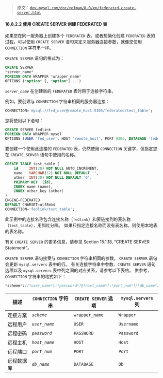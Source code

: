 > 原文：[`dev.mysql.com/doc/refman/8.0/en/federated-create-server.html`](https://dev.mysql.com/doc/refman/8.0/en/federated-create-server.html)

#### 18.8.2.2 使用 CREATE SERVER 创建 FEDERATED 表

如果您在同一服务器上创建多个 `FEDERATED` 表，或者想简化创建 `FEDERATED` 表的过程，可以使用 `CREATE SERVER` 语句来定义服务器连接参数，就像您使用 `CONNECTION` 字符串一样。

`CREATE SERVER` 语句的格式为：

```sql
CREATE SERVER
*server_name*
FOREIGN DATA WRAPPER *wrapper_name*
OPTIONS (*option* [, *option*] ...)
```

*`server_name`* 在创建新的 `FEDERATED` 表时用于连接字符串。

例如，要创建与 `CONNECTION` 字符串相同的服务器连接：

```sql
CONNECTION='mysql://fed_user@remote_host:9306/federated/test_table';
```

您将使用以下语句：

```sql
CREATE SERVER fedlink
FOREIGN DATA WRAPPER mysql
OPTIONS (USER 'fed_user', HOST 'remote_host', PORT 9306, DATABASE 'federated');
```

要创建一个使用此连接的 `FEDERATED` 表，仍然使用 `CONNECTION` 关键字，但指定您在 `CREATE SERVER` 语句中使用的名称。

```sql
CREATE TABLE test_table (
    id     INT(20) NOT NULL AUTO_INCREMENT,
    name   VARCHAR(32) NOT NULL DEFAULT '',
    other  INT(20) NOT NULL DEFAULT '0',
    PRIMARY KEY  (id),
    INDEX name (name),
    INDEX other_key (other)
)
ENGINE=FEDERATED
DEFAULT CHARSET=utf8mb4
CONNECTION='fedlink/test_table';
```

此示例中的连接名称包含连接名称（`fedlink`）和要链接到的表名称（`test_table`），用斜杠分隔。 如果只指定连接名称而没有表名称，则使用本地表的表名称。

有关 `CREATE SERVER` 的更多信息，请参见 Section 15.1.18, “CREATE SERVER Statement”。

`CREATE SERVER` 语句接受与 `CONNECTION` 字符串相同的参数。 `CREATE SERVER` 语句会更新 `mysql.servers` 表中的行。 有关连接字符串中参数、`CREATE SERVER` 语句选项以及 `mysql.servers` 表中列之间的对应关系，请参考以下表格。 供参考，`CONNECTION` 字符串的格式如下：

```sql
*scheme*://*user_name*[:*password*]@*host_name*[:*port_num*]/*db_name*/*tbl_name*
```

| 描述 | `CONNECTION` 字符串 | `CREATE SERVER` 选项 | `mysql.servers` 列 |
| --- | --- | --- | --- |
| 连接方案 | *`scheme`* | `wrapper_name` | `Wrapper` |
| 远程用户 | *`user_name`* | `USER` | `Username` |
| 远程密码 | *`password`* | `PASSWORD` | `Password` |
| 远程主机 | *`host_name`* | `HOST` | `Host` |
| 远程端口 | *`port_num`* | `PORT` | `Port` |
| 远程数据库 | *`db_name`* | `DATABASE` | `Db` |
